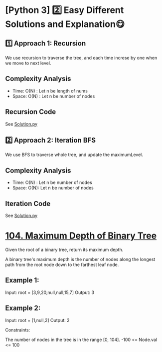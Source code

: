 
# [Python 3] 2️⃣ Easy Different Solutions and Explanation😋


## 1️⃣ Approach 1: Recursion
We use recursion to traverse the tree, and each time increse by one when we move to next level.

## Complexity Analysis
* Time: O(N) : Let n be length of nums
* Space: O(N) : Let n be number of nodes

## Recursion Code
See [Solution.py](https://github.com/gcobs0834/2022-Daily-LeetCoding-Challenge-python3-/blob/093dfda394b5b5f8d90f3ae71c2b90fb5b81fd39/Feb%2014%20104.%20Maximum%20Depth%20of%20Binary%20Tree%20(Easy)/Solution.py#L2)

## 2️⃣ Approach 2: Iteration BFS
We use BFS to traverse whole tree, and update the maximumLevel.
## Complexity Analysis
* Time: O(N) : Let n be number of nodes
* Space: O(N): Let n be number of nodes
## Iteration Code
See [Solution.py](https://github.com/gcobs0834/2022-Daily-LeetCoding-Challenge-python3-/blob/093dfda394b5b5f8d90f3ae71c2b90fb5b81fd39/Feb%2014%20104.%20Maximum%20Depth%20of%20Binary%20Tree%20(Easy)/Solution.py#L13)

# [104. Maximum Depth of Binary Tree](https://leetcode.com/problems/maximum-depth-of-binary-tree/)

Given the root of a binary tree, return its maximum depth.

A binary tree's maximum depth is the number of nodes along the longest path from the root node down to the farthest leaf node.

 

## Example 1:


Input: root = [3,9,20,null,null,15,7]
Output: 3
## Example 2:

Input: root = [1,null,2]
Output: 2
 

Constraints:

The number of nodes in the tree is in the range [0, 104].
-100 <= Node.val <= 100
